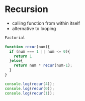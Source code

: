 # Recursion
* calling function from within itself
* alternative to looping

```javascript
Factorial

function recur(num){
  if (num === 1 || num <= 0){
    return 1
  }else{
    return num * recur(num-1);
  }
}

console.log(recur(4));
console.log(recur(0));
console.log(recur(1));

```